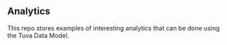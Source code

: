 ## Analytics
This repo stores examples of interesting analytics that can be done using the Tuva Data Model.

